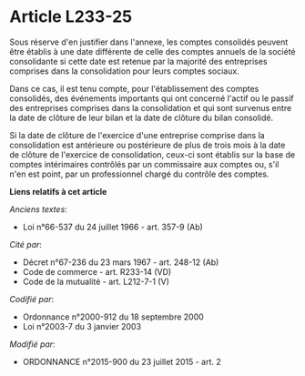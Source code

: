# Article L233-25

Sous réserve d'en justifier dans l'annexe, les comptes consolidés peuvent être établis à une date différente de celle des
comptes annuels de la société consolidante si cette date est retenue par la majorité des entreprises comprises dans la
consolidation pour leurs comptes sociaux. 

Dans ce cas, il est tenu compte, pour l'établissement des comptes consolidés, des événements importants qui ont concerné
l'actif ou le passif des entreprises comprises dans la consolidation et qui sont survenus entre la date de clôture de leur
bilan et la date de clôture du bilan consolidé.

Si la date de clôture de l'exercice d'une entreprise comprise dans la consolidation est antérieure ou postérieure de plus de
trois mois à la date de clôture de l'exercice de consolidation, ceux-ci sont établis sur la base de comptes intérimaires
contrôlés par un commissaire aux comptes ou, s'il n'en est point, par un professionnel chargé du contrôle des comptes.

**Liens relatifs à cet article**

_Anciens textes_:

  - Loi n°66-537 du 24 juillet 1966 - art. 357-9 (Ab)

_Cité par_:

  - Décret n°67-236 du 23 mars 1967 - art. 248-12 (Ab)
  - Code de commerce - art. R233-14 (VD)
  - Code de la mutualité - art. L212-7-1 (V)

_Codifié par_:

  - Ordonnance n°2000-912 du 18 septembre 2000
  - Loi n°2003-7 du 3 janvier 2003

_Modifié par_:

  - ORDONNANCE n°2015-900 du 23 juillet 2015 - art. 2
